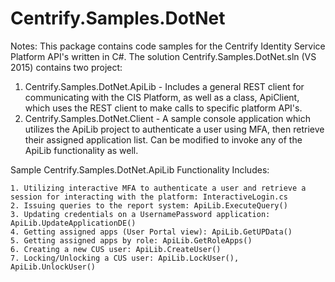 # Centrify.Samples.DotNet

Notes: This package contains code samples for the Centrify Identity Service Platform API's written in C#.  The solution
Centrify.Samples.DotNet.sln (VS 2015) contains two project:
  1. Centrify.Samples.DotNet.ApiLib - Includes a general REST client for communicating with the CIS Platform, as well as
  a class, ApiClient, which uses the REST client to make calls to specific platform API's.
  2. Centrify.Samples.DotNet.Client - A sample console application which utilizes the ApiLib project to authenticate a user
  using MFA, then retrieve their assigned application list.  Can be modified to invoke any of the ApiLib functionality as well.
 

Sample Centrify.Samples.DotNet.ApiLib Functionality Includes:

    1. Utilizing interactive MFA to authenticate a user and retrieve a session for interacting with the platform: InteractiveLogin.cs
    2. Issuing queries to the report system: ApiLib.ExecuteQuery()
    3. Updating credentials on a UsernamePassword application: ApiLib.UpdateApplicationDE()
    4. Getting assigned apps (User Portal view): ApiLib.GetUPData()
    5. Getting assigned apps by role: ApiLib.GetRoleApps()
    6. Creating a new CUS user: ApiLib.CreateUser()
    7. Locking/Unlocking a CUS user: ApiLib.LockUser(), ApiLib.UnlockUser()
   